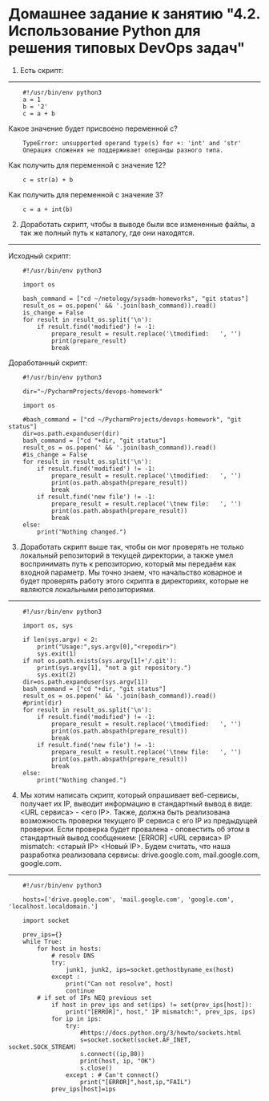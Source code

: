 Домашнее задание к занятию "4.2. Использование Python для решения типовых DevOps задач"
===

1.  Есть скрипт:
---
		#!/usr/bin/env python3
		a = 1
		b = '2'
		c = a + b

Какое значение будет присвоено переменной c?

		TypeError: unsupported operand type(s) for +: 'int' and 'str'
		Операция сложения не поддерживает операнды разного типа.  

Как получить для переменной c значение 12?  

		c = str(a) + b

Как получить для переменной c значение 3?  

		c = a + int(b)

2. Доработать скрипт, чтобы в выводе были все измененные файлы, а так же полный путь к каталогу, где они находятся.
---
Исходный скрипт:

		#!/usr/bin/env python3
		
		import os
		
		bash_command = ["cd ~/netology/sysadm-homeworks", "git status"]
		result_os = os.popen(' && '.join(bash_command)).read()
		is_change = False
		for result in result_os.split('\n'):
		    if result.find('modified') != -1:
		        prepare_result = result.replace('\tmodified:   ', '')
		        print(prepare_result)
		        break

Доработанный скрипт:

		#!/usr/bin/env python3

		dir="~/PycharmProjects/devops-homework"

		import os

		#bash_command = ["cd ~/PycharmProjects/devops-homework", "git status"]
		dir=os.path.expanduser(dir)
		bash_command = ["cd "+dir, "git status"]
		result_os = os.popen(' && '.join(bash_command)).read()
		#is_change = False
		for result in result_os.split('\n'):
		    if result.find('modified') != -1:
		        prepare_result = result.replace('\tmodified:   ', '')
		        print(os.path.abspath(prepare_result))
		        break
		    if result.find('new file') != -1:
		        prepare_result = result.replace('\tnew file:   ', '')
		        print(os.path.abspath(prepare_result))
		        break
		else:
		    print("Nothing changed.")

3. Доработать скрипт выше так, чтобы он мог проверять не только локальный репозиторий в текущей директории, а также умел воспринимать путь к репозиторию, который мы передаём как входной параметр. Мы точно знаем, что начальство коварное и будет проверять работу этого скрипта в директориях, которые не являются локальными репозиториями.
---

		#!/usr/bin/env python3

		import os, sys

		if len(sys.argv) < 2:
		    print("Usage:",sys.argv[0],"<repodir>")
		    sys.exit(1)
		if not os.path.exists(sys.argv[1]+'/.git'):
		    print(sys.argv[1], "not a git repository.")
		    sys.exit(2)
		dir=os.path.expanduser(sys.argv[1])
		bash_command = ["cd "+dir, "git status"]
		result_os = os.popen(' && '.join(bash_command)).read()
		#print(dir)
		for result in result_os.split('\n'):
		    if result.find('modified') != -1:
		        prepare_result = result.replace('\tmodified:   ', '')
		        print(os.path.abspath(prepare_result))
		        break
		    if result.find('new file') != -1:
		        prepare_result = result.replace('\tnew file:   ', '')
		        print(os.path.abspath(prepare_result))
		        break
		else:
		    print("Nothing changed.")

4. Мы хотим написать скрипт, который опрашивает веб-сервисы, получает их IP, выводит информацию в стандартный вывод в виде: <URL сервиса> - <его IP>. Также, должна быть реализована возможность проверки текущего IP сервиса c его IP из предыдущей проверки. Если проверка будет провалена - оповестить об этом в стандартный вывод сообщением: [ERROR] <URL сервиса> IP mismatch: <старый IP> <Новый IP>. Будем считать, что наша разработка реализовала сервисы: drive.google.com, mail.google.com, google.com.
---

		#!/usr/bin/env python3

		hosts=['drive.google.com', 'mail.google.com', 'google.com', 'localhost.localdomain.']

		import socket

		prev_ips={}
		while True:
		    for host in hosts:
		        # resolv DNS
		        try:
		            junk1, junk2, ips=socket.gethostbyname_ex(host)
		        except :
		            print("Can not resolve", host)
		            continue
			# if set of IPs NEQ previous set
		        if host in prev_ips and set(ips) != set(prev_ips[host]):
		            print("[ERROR]", host," IP mismatch:", prev_ips, ips)
		        for ip in ips:
		            try:
		                #https://docs.python.org/3/howto/sockets.html
		                s=socket.socket(socket.AF_INET, socket.SOCK_STREAM)
		                s.connect((ip,80))
		                print(host, ip, "OK")
		                s.close()
		            except : # Can't connect()
		                print("[ERROR]",host,ip,"FAIL")
		        prev_ips[host]=ips
